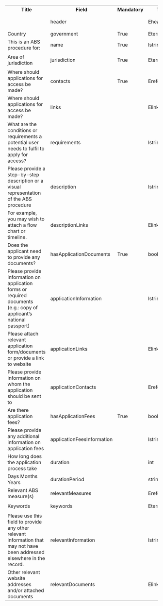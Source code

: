 <table class="ircc__table" style="table-layout: fixed; width: 100%;">
  <tr>
    <th>Title</th>
    <th>Field</th>
    <th>Mandatory</th>
    <th>Type</th>
    <th>Example</th>
  </tr>
  <tr>
    <td></td>
    <td>header</td>
    <td></td>
    <td>Eheader</td>
    <td><code>{ "identifier": "83B2A1B2-95A5-6723-6C0D-28BC3143B321", "schema": "absProcedure", "languages": ["en"] }</code></td>
  </tr>
  <tr>
    <td>Country</td>
    <td>government</td>
    <td>True</td>
    <td>Eterm</td>
    <td><code>{ "identifier": "af" }</code></td>
  </tr>
  <tr>
    <td>This is an ABS procedure for:</td>
    <td>name</td>
    <td>True</td>
    <td>lstring</td>
    <td><code>{ "en": "Test Info" }</code></td>
  </tr>
  <tr>
    <td>Area of jurisdiction</td>
    <td>jurisdiction</td>
    <td>True</td>
    <td>Eterm</td>
    <td><code>{ "identifier": "5B6177DD-5E5E-434E-8CB7-D63D67D5EBED", "customValue": { "en": "Test Jurisdiction" } }</code></td>
  </tr>
  <tr>
    <td>Where should applications for access be made?</td>
    <td>contacts</td>
    <td>True</td>
    <td>Ereference[]</td>
    <td><code>[{ "identifier": "DECLARE-ORGANISATION_24185_20241104154859186@1" }]</code></td>
  </tr>
  <tr>
    <td>Where should applications for access be made?</td>
    <td>links</td>
    <td></td>
    <td>Elink[]</td>
    <td><code>[{ "url": "https://www.google.com", "name": "Google", "language": "en" }]</code></td>
  </tr>
  <tr>
    <td>What are the conditions or requirements a potential user needs to fulfil to apply for access?</td>
    <td>requirements</td>
    <td></td>
    <td>lstring</td>
    <td><code>{ "en": "<div><!--block-->Test Info</div>" }</code></td>
  </tr>
  <tr>
    <td>Please provide a step-by-step description or a visual representation of the ABS procedure</td>
    <td>description</td>
    <td></td>
    <td>lstring</td>
    <td><code>{ "en": "<div><!--block-->Test Info</div>" }</code></td>
  </tr>
  <tr>
    <td>For example, you may wish to attach a flow chart or timeline.</td>
    <td>descriptionLinks</td>
    <td></td>
    <td>Elink[]</td>
    <td><code>[{ "url": "https://www.google.com", "name": "Google", "language": "en" }]</code></td>
  </tr>
  <tr>
    <td>Does the applicant need to provide any documents?</td>
    <td>hasApplicationDocuments</td>
    <td>True</td>
    <td>bool</td>
    <td><code>True</code></td>
  </tr>
  <tr>
    <td>Please provide information on application forms or required documents (e.g.: copy of applicant’s national passport)</td>
    <td>applicationInformation</td>
    <td></td>
    <td>lstring</td>
    <td><code>{ "en": "<div><!--block-->Test Info</div>" }</code></td>
  </tr>
  <tr>
    <td>Please attach relevant application form/documents or provide a link to website</td>
    <td>applicationLinks</td>
    <td></td>
    <td>Elink[]</td>
    <td><code>[{ "url": "https://www.google.com", "name": "Google", "language": "en" }]</code></td>
  </tr>
  <tr>
    <td>Please provide information on whom the application should be sent to</td>
    <td>applicationContacts</td>
    <td></td>
    <td>Ereference[]</td>
    <td><code>[{ "identifier": "DECLARE-ORGANISATION_24185_20241104154859186@1" }]</code></td>
  </tr>
  <tr>
    <td>Are there application fees?</td>
    <td>hasApplicationFees</td>
    <td>True</td>
    <td>bool</td>
    <td><code>True</code></td>
  </tr>
  <tr>
    <td>Please provide any additional information on application fees</td>
    <td>applicationFeesInformation</td>
    <td></td>
    <td>lstring</td>
    <td><code>{ "en": "<div><!--block-->Test Info</div>" }</code></td>
  </tr>
  <tr>
    <td>How long does the application process take</td>
    <td>duration</td>
    <td></td>
    <td>int</td>
    <td><code>3</code></td>
  </tr>
  <tr>
    <td>Days Months Years</td>
    <td>durationPeriod</td>
    <td></td>
    <td>string</td>
    <td><code>months</code></td>
  </tr>
  <tr>
    <td>Relevant ABS measure(s)</td>
    <td>relevantMeasures</td>
    <td></td>
    <td>Ereference[]</td>
    <td><code>[{ "identifier": "A3722021-0CC0-B195-75BE-954F133FF78B@1" }]</code></td>
  </tr>
  <tr>
    <td>Keywords</td>
    <td>keywords</td>
    <td></td>
    <td>Eterm[]</td>
    <td><code>[{ "identifier": "EC94899F15EE40C6A0F7D0B1F774A521" }]</code></td>
  </tr>
  <tr>
    <td>Please use this field to provide any other relevant information that may not have been addressed elsewhere in the record.</td>
    <td>relevantInformation</td>
    <td></td>
    <td>lstring</td>
    <td><code>{ "en": "<div><!--block-->Test Info</div>" }</code></td>
  </tr>
  <tr>
    <td>Other relevant website addresses and/or attached documents</td>
    <td>relevantDocuments</td>
    <td></td>
    <td>Elink[]</td>
    <td><code>[{ "url": "https://www.google.com", "name": "Google", "language": "en" }]</code></td>
  </tr>
</table>
